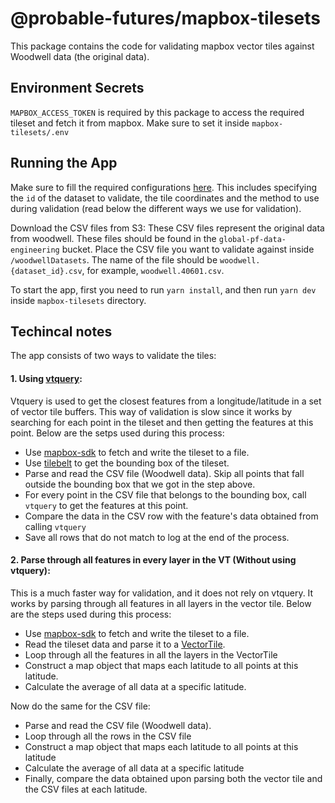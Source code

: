 # @probable-futures/mapbox-tilesets

This package contains the code for validating mapbox vector tiles against Woodwell data (the original data).

## Environment Secrets

`MAPBOX_ACCESS_TOKEN` is required by this package to access the required tileset and fetch it from mapbox. Make sure to set it inside `mapbox-tilesets/.env`

## Running the App

Make sure to fill the required configurations [here](tests/utils/configs.ts). This includes specifying the `id` of the dataset to validate, the tile coordinates and the method to use during validation (read below the different ways we use for validation).

Download the CSV files from S3: These CSV files represent the original data from woodwell. These files should be found in the `global-pf-data-engineering` bucket. Place the CSV file you want to validate against inside `/woodwellDatasets`. The name of the file should be `woodwell.{dataset_id}.csv`, for example, `woodwell.40601.csv`.

To start the app, first you need to run `yarn install`, and then run `yarn dev` inside `mapbox-tilesets` directory.

## Techincal notes

The app consists of two ways to validate the tiles:

#### 1. Using [vtquery](https://github.com/mapbox/vtquery):

Vtquery is used to get the closest features from a longitude/latitude in a set of vector tile buffers. This way of validation is slow since it works by searching for each point in the tileset and then getting the features at this point. Below are the setps used during this process:

- Use [mapbox-sdk](https://github.com/mapbox/mapbox-sdk-js) to fetch and write the tileset to a file.
- Use [tilebelt](https://github.com/mapbox/tilebelt) to get the bounding box of the tileset.
- Parse and read the CSV file (Woodwell data). Skip all points that fall outside the bounding box that we got in the step above.
- For every point in the CSV file that belongs to the bounding box, call `vtquery` to get the features at this point.
- Compare the data in the CSV row with the feature's data obtained from calling `vtquery`
- Save all rows that do not match to log at the end of the process.

#### 2. Parse through all features in every layer in the VT (Without using vtquery):

This is a much faster way for validation, and it does not rely on vtquery. It works by parsing through all features in all layers in the vector tile. Below are the steps used during this process:

- Use [mapbox-sdk](https://github.com/mapbox/mapbox-sdk-js) to fetch and write the tileset to a file.
- Read the tileset data and parse it to a [VectorTile](https://github.com/mapbox/vector-tile-js).
- Loop through all the features in all the layers in the VectorTile
- Construct a map object that maps each latitude to all points at this latitude.
- Calculate the average of all data at a specific latitude.

Now do the same for the CSV file:

- Parse and read the CSV file (Woodwell data).
- Loop through all the rows in the CSV file
- Construct a map object that maps each latitude to all points at this latitude
- Calculate the average of all data at a specific latitude
- Finally, compare the data obtained upon parsing both the vector tile and the CSV files at each latitude.
